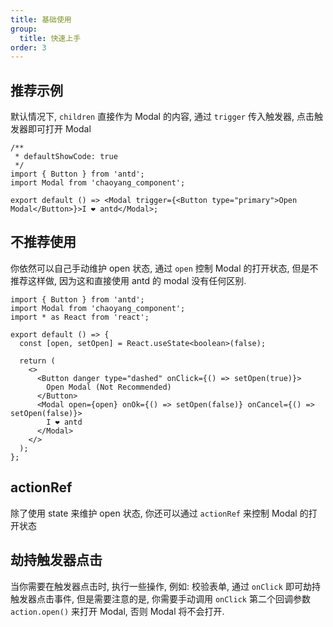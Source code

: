```yaml
---
title: 基础使用
group:
  title: 快速上手
order: 3
---
```


## 推荐示例

默认情况下, `children` 直接作为 Modal 的内容, 通过 `trigger` 传入触发器, 点击触发器即可打开 Modal

```tsx
/**
 * defaultShowCode: true
 */
import { Button } from 'antd';
import Modal from 'chaoyang_component';

export default () => <Modal trigger={<Button type="primary">Open Modal</Button>}>I ❤️ antd</Modal>;
```

## 不推荐使用

你依然可以自己手动维护 open 状态, 通过 `open` 控制 Modal 的打开状态, 但是不推荐这样做, 因为这和直接使用 antd 的 modal 没有任何区别.

```tsx
import { Button } from 'antd';
import Modal from 'chaoyang_component';
import * as React from 'react';

export default () => {
  const [open, setOpen] = React.useState<boolean>(false);

  return (
    <>
      <Button danger type="dashed" onClick={() => setOpen(true)}>
        Open Modal (Not Recommended)
      </Button>
      <Modal open={open} onOk={() => setOpen(false)} onCancel={() => setOpen(false)}>
        I ❤️ antd
      </Modal>
    </>
  );
};
```

## actionRef

除了使用 state 来维护 open 状态, 你还可以通过 `actionRef` 来控制 Modal 的打开状态

<code src="../examples/modal/action-ref.tsx"></code>

## 劫持触发器点击

当你需要在触发器点击时, 执行一些操作, 例如: 校验表单, 通过 `onClick` 即可劫持触发器点击事件, 但是需要注意的是, 你需要手动调用 `onClick` 第二个回调参数 `action.open()` 来打开 Modal, 否则 Modal 将不会打开.

<code src="../examples/modal/trigger-event.tsx"></code>
